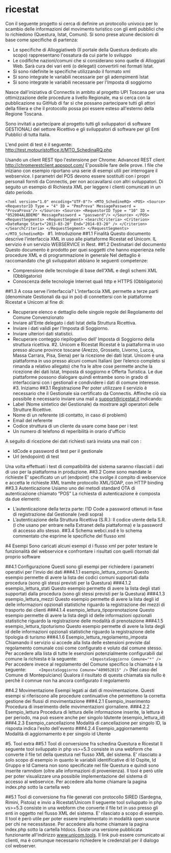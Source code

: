 # ricestat
Con il seguente progetto si cerca di definire un protocollo univoco per lo scambio delle informazioni del movimento turistico 
con gli enti pubblici che lo richiedono (Questura, Istat, Comuni).
Si sono prese alcune decisioni di base come specifiche di partenza:
* Le specifiche di Alloggiatiweb (Il portale della Questura dedicato allo scopo) rappresentano l'ossatura da cui parte lo sviluppo
* Le codifiche nazioni/comuni che si considerano sono quelle di Alloggiati Web. Sarà cura dei vari enti (o delegati) convertirli nei formati Istat.
* Si sono ridefinite le specifiche utilizzando il formato xml 
* Si sono integrate le variabili necessarie per gli adempimenti Istat
* Si sono integrate le variabili necessarie per l'Imposta di soggiorno

Nasce dall'iniziativa di Connectis in ambito al progetto UPI Toscana per una ottimizzazione delle procedure a livello Regionale, 
ma si cerca con la pubblicazione su GitHub di far sì che possano partecipare tutti gli attori della filiera e che il protocollo 
possa poi essere esteso all'esterno della Regione Toscana.

Sono invitati a partecipare al progetto tutti gli sviluppatori di software GESTIONALI del settore Ricettivo e gli sviluppatori 
di software per gli Enti Pubblici di tutta Italia.


L'end point di test è il seguente:
http://test.motouristoffice.it/MTO_SchedinaRQ.php

Usando un client REST tipo l'estensione per Chrome: Advanced REST client http://chromerestclient.appspot.com/
E'possibile fare delle prove.
I file che iniziano con esempio riportano una serie di esempi utili per interrogare il webservice.
I parametri del POS devono essere sostituiti con i propri personali forniti da Connectis, per non accavallarsi con altri sviluppatori.
Di seguito un esempio di Richiesta XML per leggere i clienti comunicati in un dato periodo. 

 
`<?xml version="1.0" encoding="UTF-8"?>
<MTO_SchedineRQ>
<POS>
        <Source>
            <RequestorID Type = "4" ID = "PmsProva" MessagePassword = "ProvaProva"/>
        </Source>
        <Source>
            <RequestorID Type = "10" ID = "052004ALBDEMO" MessagePassword = "password"/>
        </Source>
</POS>
 <RequestSegments>
  <RequestSegment>
   <SearchCriteria>
    <Criterion>
     <DateRange Start="2013-03-20" End="2014-03-20" />
    </Criterion>
   </SearchCriteria>
  </RequestSegment>
 </RequestSegments>
</MTO_SchedineRQ>
`
#1.	Introduzione
##1.1	Finalità
Questo documento descrive l’interfaccia XML in uso alle piattaforme Ricestat ed Unicom. 
IL servizio è un servizio WEBSERVICE in Rest.
##1.2	Destinatari del documento
Questo documento è prodotto per quei soggetti che hanno esperienza nelle procedure XML e di programmazione in generale
Nel dettaglio è raccomandato che gli sviluppatori abbiano le seguenti competenze:
*	Comprensione delle tecnologie di base dell’XML e degli schemi XML (Obbligatorio)
*	Conoscenza delle tecnologie Internet quali http e HTTPS (Obbligatorio)

##1.3	A cosa serve l’interfaccia?
L’interfaccia XML permette a terze parti (denominate Gestionali da qui in poi) di connettersi con le piattaforme Ricestat e Unicom al fine di:
*	Recuperare elenco e dettaglio delle singole regole del Regolamento del Comune Convenzionato
*	Inviare all’Ente delegato i dati Istat della Struttura Ricettiva.
*	Inviare i dati validi per l’Imposta di Soggiorno.
*	Inviare ulteriori dati statistici.
*	Recuperare conteggio riepilogativo dell’ Imposta di Soggiorno della struttura ricettiva.
#2.	Unicom e Ricestat
Ricestat è la piattaforma in uso presso alcune province toscane (Arezzo, Grosseto, Livorno, Lucca, Massa Carrara, Pisa, Siena) per la ricezione dei dati Istat.
Unicom è una piattaforma in uso presso alcuni comuni Italiani (per l’elenco completo si rimanda  a relativo allegato) che fra le altre cose permette anche la ricezione dei dati Istat, Imposta di soggiorno e Offerta Turistica.
Le due piattaforme possono dialogare quindi entrambe sono in grado di interfacciarsi con i gestionali e condividere i dati di comune interesse.
#3.	 Iniziamo
##3.1	Registrazione
Per poter utilizzare il servizio è necessario che il Gestionale sia certificato da Connectis. Affinche ciò sia possibile è necessario inviare una mail a support@ricestat.it indicando:
*	Label (Nome sintetico del Gestionale) da mostrare agli operatori delle Strutture Ricettive.
*	Nome di un referente (di contatto, in caso di problemi)
*	Email del referente
*	Codice struttura di un cliente da usare come base per i test
*	Un numero di telefono di reperibilità in orario d'ufficio

A seguito di ricezione dei dati richiesti sarà inviata una mail con :
*	IdCode e password di test per il gestionale
*	Url (endopoint) di test

Una volta effettuati i test di compatibilità del sistema saranno rilasciati i dati di uso per la piattaforma in produzione.
##3.2	Come sono mandate le richieste
E’ specificato un url (endpoint) che svolge il compito di webservice e accetta le richieste XML tramite protocollo XML/SOAP, con HTTP binding 
##3.3	Autenticazione
Usiamo uno dei metodi standard OTA di autenticazione  chiamato “POS” 
La richiesta di autenticazione è composta da due elementi:
*	L’autenticazione della terza parte: l’ID Code  a password ottenuti in fase di registrazione dal Gestionale (vedi sopra)
*	L’autenticazione della Struttura Ricettiva (S.R.): Il codice utente della S.R. (l che usano per entrare nella Extranet della piattaforma)  e la password di accesso allo stesso. 
##3.4 Schema
webci.xsd è lo schema commentato che esprime le specifiche del flusso xml

#4 Esempi
Sono caricati alcuni esempi d i flusso xml per poter testare le funzionalità del webservice e confrontare i risultati con quelli ritornati dal proprio software

##4.1 Configurazione 
Questi sono gli esempi per richiedere i parametri operativi per l'invio dei dati
###4.1.1 esempio_lettura_comuni
Questo esempio permette di avere la lista dei codici comuni supportati dalla procedura (sono gli stessi previsti per la Questura)
###4.1.2 esempio_lettura_stati
Questo esempio permette di avere la lista degli stati supportati dalla procedura (sono gli stessi previsti per la Questura)
###4.1.3 esempio_lettura_mezzi
Questo esempio permette di avere la lista degli id delle informazioni opzionali statistiche riguardo  la registrazione dei mezzi di trasporto dei clienti
###4.1.4 esempio_lettura_tipoprenotazione
Questo esempio permette di avere la lista degli id delle informazioni opzionali statistiche riguardo la registrazione delle modalità di prenotazione
###4.1.5 esempio_lettura_tipoturismo
Questo esempio permette di avere la lista degli id delle informazioni opzionali statistiche riguardo la registrazione delle tipologia di turismo
###4.1.6 Esempio_lettura_regolamento_imposta
Chiamando il servizio si accede alla lista delle estensioni previste dal regolamento comunale così come configurato e voluto dal comune stesso.
Per accedere alla lista di tutte le esenzioni potenzialmente configurabili dal comune la richiesta è la seguente:
`     <ImpostaSoggiorno Comune="*" />`
Per accedere invece al regolamento del Comune specifico la chiamata è la seguente:
`     <ImpostaSoggiorno Comune="409052015" />` (Nel caso del Comune di Montepulciano)
Qualora il risultato di questa chiamata sia nullo è perchè il comnue non ha ancora configurato il regolamento

##4.2 Movimentazione 
Esempi legati ai dati di movimentazione. Questi esempi si riferiscono alle procedure continuative che permettono la corretta gestione dei flussi di movimentazione
###4.2.1 Esempio_inserimento
Procedura di inserimento delle movimentazioni giornaliere.
###4.2.2 Esempio_lettura
Procedura di lettura delle informazione inserite, la lettura è per periodo, ma può essere anche per singolo Idutente (esempio_lettura_id) 
###4.2.3 Esempio_cancellazione
Modalità di cancellazione per singolo ID, la risposta indica l'esito dell'evento
###4.2.4 Esempio_aggiornamento
Modalità di aggiornamento è per singolo id Utente


#5.  Tool extra
##5.1  Tool di conversione fra schedina Questura e Ricestat
Il seguente tool sviluppato in php vs>=5.3 consiste in una webform che converte il file txt della questura nel flusso XML del sistema.
E' rilasciato a solo scopo di esempio in quanto le variabili identificative di Id Ospite, Id Gruppo e Id Camera non sono specificate nel file Questura e quindi sono inserite ramndom (oltre alle informazioni di provenienza). Il tool è però utile per poter visualizzare una possibile implementazione del sistema di accesso al webservice.
Per accedere alla home chiamare la pagina index.php sotto la cartella web

##5.1  Tool di conversione fra file generati con protocollo SIRED (Sardegna, Rimini, Pistoia) e invio a Ricestat/Unicom
Il seguente tool sviluppato in php vs>=5.3 consiste in una webform che converte il file txt in uso presso gli enti in oggetto nel flusso XML del sistema.
E' rilasciato a scopo di esempio. Il tool è però utile per poter essere implementato in modalità open source per chi ne necessitasse.
Per accedere alla home chiamare la pagina index.php sotto la cartella htdocs.
Esiste una versione pubblicata funzionante all'indirizzo www.unicom.tools. Il link può essere comunicato ai clienti, ma è comunque necessario richiedere le credenziali per il dialogo col webserver.


